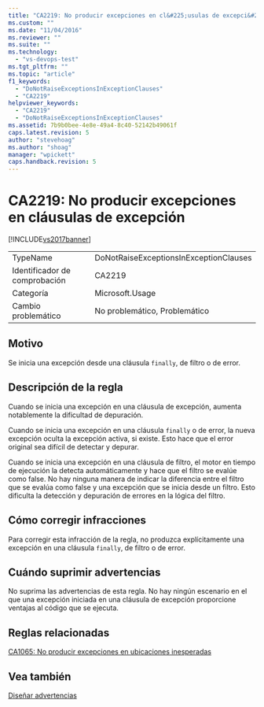 ```yaml
---
title: "CA2219: No producir excepciones en cl&#225;usulas de excepci&#243;n | Microsoft Docs"
ms.custom: ""
ms.date: "11/04/2016"
ms.reviewer: ""
ms.suite: ""
ms.technology: 
  - "vs-devops-test"
ms.tgt_pltfrm: ""
ms.topic: "article"
f1_keywords: 
  - "DoNotRaiseExceptionsInExceptionClauses"
  - "CA2219"
helpviewer_keywords: 
  - "CA2219"
  - "DoNotRaiseExceptionsInExceptionClauses"
ms.assetid: 7b9b0bee-4e8e-49a4-8c40-52142b49061f
caps.latest.revision: 5
author: "stevehoag"
ms.author: "shoag"
manager: "wpickett"
caps.handback.revision: 5
---
```

# CA2219: No producir excepciones en cl&#225;usulas de excepci&#243;n
[!INCLUDE[vs2017banner](../code-quality/includes/vs2017banner.md)]

|||  
|-|-|  
|TypeName|DoNotRaiseExceptionsInExceptionClauses|  
|Identificador de comprobación|CA2219|  
|Categoría|Microsoft.Usage|  
|Cambio problemático|No problemático, Problemático|  
  
## Motivo  
 Se inicia una excepción desde una cláusula `finally`, de filtro o de error.  
  
## Descripción de la regla  
 Cuando se inicia una excepción en una cláusula de excepción, aumenta notablemente la dificultad de depuración.  
  
 Cuando se inicia una excepción en una cláusula `finally` o de error, la nueva excepción oculta la excepción activa, si existe.  Esto hace que el error original sea difícil de detectar y depurar.  
  
 Cuando se inicia una excepción en una cláusula de filtro, el motor en tiempo de ejecución la detecta automáticamente y hace que el filtro se evalúe como false.  No hay ninguna manera de indicar la diferencia entre el filtro que se evalúa como false y una excepción que se inicia desde un filtro.  Esto dificulta la detección y depuración de errores en la lógica del filtro.  
  
## Cómo corregir infracciones  
 Para corregir esta infracción de la regla, no produzca explícitamente una excepción en una cláusula `finally`, de filtro o de error.  
  
## Cuándo suprimir advertencias  
 No suprima las advertencias de esta regla.  No hay ningún escenario en el que una excepción iniciada en una cláusula de excepción proporcione ventajas al código que se ejecuta.  
  
## Reglas relacionadas  
 [CA1065: No producir excepciones en ubicaciones inesperadas](../code-quality/ca1065-do-not-raise-exceptions-in-unexpected-locations.md)  
  
## Vea también  
 [Diseñar advertencias](../code-quality/design-warnings.md)